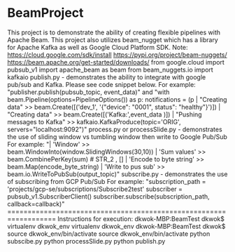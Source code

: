 # BeamProject

This project is to demonstrate the ability of creating flexible pipelines with Apache Beam. This project also utilizes beam_nugget which has a library for Apache Kafka as well as Google Cloud Platform SDK.
Note:
https://cloud.google.com/sdk/install
https://pypi.org/project/beam-nuggets/
https://beam.apache.org/get-started/downloads/
from google.cloud import pubsub_v1
import apache_beam as beam
from beam_nuggets.io import kafkaio
publish.py - demonstrates the ability to integrate with google pub/sub and Kafka. Please see code snippet below.
For example:
"publisher.publish(pubsub_topic, event_data)"
and
"with beam.Pipeline(options=PipelineOptions()) as p:
notifications = (p | "Creating data" >> beam.Create([('dev_1', '{"device": "0001", status": "healthy"}')]) | "Creating data" >> beam.Create([('Kafka:',event_data )]) | "Pushing messages to Kafka" >> kafkaio.KafkaProduce(topic='ORIG', servers="localhost:9092")"
process.py or processSlide.py - demonstrates the use of sliding window vs tumbling window then write to Google Pub/Sub For example:
"| 'Window' >> beam.WindowInto(window.SlidingWindows(30,10)) | 'Sum values' >> beam.CombinePerKey(sum) # STR_2 , [] | 'Encode to byte string' >> beam.Map(encode_byte_string) | 'Write to pus sub' >> beam.io.WriteToPubSub(output_topic)"
subscribe.py - demonstrates the use of subscribing from GCP Pub/Sub
For example:
"subscription_path = 'projects/gcp-se/subscriptions/Subscribe2test' subscriber = pubsub_v1.SubscriberClient() subscriber.subscribe(subscription_path, callback=callback)"
================================================================== Instructions for execution:
dkwok-MBP:BeamTest dkwok$ virtualenv dkwok_env
virtualenv dkwok_env
dkwok-MBP:BeamTest dkwok$ source dkwok_env/bin/activate
source dkwok_env/bin/activate
python subscibe.py
python processSlide.py
python publish.py




